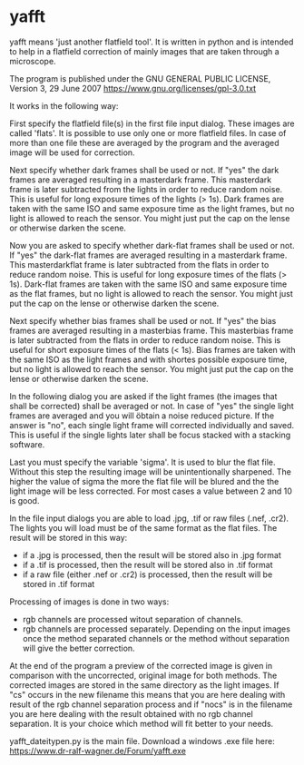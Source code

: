 # yafft
yafft means 'just another flatfield tool'. It is written in python and is intended to help in a flatfield correction of mainly images that are taken through a microscope. 

The program is published under the
GNU GENERAL PUBLIC LICENSE, Version 3, 29 June 2007
https://www.gnu.org/licenses/gpl-3.0.txt

It works in the following way:

First specify the flatfield file(s) in the first file input dialog. These images are called 'flats'. It is possible to use only one or more flatfield files.
In case of more than one file these are averaged by the program and the averaged image will be used for correction.

Next specify whether dark frames shall be used or not. If "yes" the dark frames are averaged resulting in a masterdark frame. This masterdark frame is later 
subtracted from the lights in order to reduce random noise. This is useful for long exposure times of the lights (> 1s). Dark frames are taken with the same ISO and same exposure time as the light frames, but
no light is allowed to reach the sensor. You might just put the cap on the lense or otherwise darken the scene.

Now you are asked to specify whether dark-flat frames shall be used or not. If "yes" the dark-flat frames are averaged resulting in a masterdark frame. This masterdarkflat frame is later 
subtracted from the flats in order to reduce random noise. This is useful for long exposure times of the flats (> 1s). Dark-flat frames are taken with the same ISO and same exposure time as the flat frames, but
no light is allowed to reach the sensor. You might just put the cap on the lense or otherwise darken the scene.

Next specify whether bias frames shall be used or not. If "yes" the bias frames are averaged resulting in a masterbias frame. This masterbias frame is later 
subtracted from the flats in order to reduce random noise. This is useful for short exposure times of the flats (< 1s). Bias frames are taken with the same ISO as the light frames and with shortes possible exposure time, but
no light is allowed to reach the sensor. You might just put the cap on the lense or otherwise darken the scene.

In the following dialog you are asked if the light frames (the images that shall be corrected) shall be averaged or not. In case of "yes" the single light frames are averaged and you will öbtain a noise reduced picture. If the answer is "no",
each single light frame will corrected individually and saved. This is useful if the single lights later shall be focus stacked with a stacking software.

Last you must specify the variable 'sigma'. It is used to blur the flat file. Without this step the resulting image will be unintentionally sharpened.
The higher the value of sigma the more the flat file will be blured and the the light image will be less corrected. For most cases a value between 2 and 10 is good.

In the file input dialogs you are able to load .jpg, .tif or raw files (.nef, .cr2). The lights you will load must be of the same format as the flat files. The result will be stored in this way:
- if a .jpg is processed, then the result will be stored also in .jpg format
- if a .tif is processed, then the result will be stored also in .tif format
- if a raw file (either .nef or .cr2) is processed, then the result will be stored in .tif format

Processing of images is done in two ways:
- rgb channels are processed witout separation of channels.
- rgb channels are processed separately.
Depending on the input images once the method separated channels or the method without separation will give the better correction.

At the end of the program a preview of the corrected image is given in comparison with the uncorrected, original image for both methods.
The corrected images are stored in the same directory as the light images. If "cs" occurs in the new filename this means that you are here dealing with result of the rgb channel separation process and if "nocs" is in the filename you are here dealing with the result obtained with no rgb channel separation. It is your choice which method will fit better to your needs.

yafft_dateitypen.py is the main file.
Download a windows .exe file here: https://www.dr-ralf-wagner.de/Forum/yafft.exe
